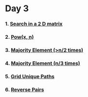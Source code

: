 # Day 3

### 1. [Search in a 2 D matrix](https://github.com/patelhitarth08/Strivers-SDE-Sheet/blob/main/Day_3/1_Search_In_A_2_D_Matrix)

### 2. [Pow(x, n)](https://github.com/patelhitarth08/Strivers-SDE-Sheet/blob/main/Day_3/2_Pow_x_n)

### 3. [Majority Element (>n/2 times)](https://github.com/patelhitarth08/Strivers-SDE-Sheet/blob/main/Day_3/3_Majority_Element_n_2)

### 4. [Majority Element (n/3 times)](https://github.com/patelhitarth08/Strivers-SDE-Sheet/blob/main/Day_3/4_Majority_Element_n_3)

### 5. [Grid Unique Paths](https://github.com/patelhitarth08/Strivers-SDE-Sheet/blob/main/Day_3/5_Grid_Unique_Paths)

### 6. [Reverse Pairs](https://github.com/patelhitarth08/Strivers-SDE-Sheet/blob/main/Day_3/6_Reverse_Pairs)
